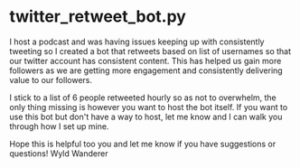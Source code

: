 # twitter_retweet_bot.py
I host a podcast and was having issues keeping up with consistently tweeting so I created a bot that retweets based on list of usernames
so that our twitter account has consistent content. This has helped us gain more followers as we are getting more engagement and consistently
delivering value to our followers. 

I stick to a list of 6 people retweeted hourly so as not to overwhelm, the only thing missing is however you want
to host the bot itself. If you want to use this bot but don't have a way to host, let me know and I can walk you through how I set up mine.  

Hope this is helpful too you and let me know if you have suggestions or questions!
Wyld Wanderer
